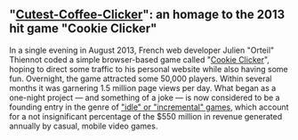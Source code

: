 ## "[Cutest-Coffee-Clicker](https://0lxgcxllm9.execute-api.us-east-1.amazonaws.com/CoffeeClicker)": an homage to the 2013 hit game "Cookie Clicker"

In a single evening in August 2013, French web developer Julien "Orteil" Thiennot coded a simple browser-based game called "[Cookie Clicker](https://orteil.dashnet.org/cookieclicker/)", hoping to direct some traffic to his personal website while also having some fun. Overnight, the game attracted some 50,000 players. Within several months it was garnering 1.5 million page views per day. What began as a one-night project — and something of a joke — is now considered to be a founding entry in the genre of ["idle" or "incremental" games](https://en.wikipedia.org/wiki/Incremental_game), which account for a not insignificant percentage of the \$550 million in revenue generated annually by casual, mobile video games.
